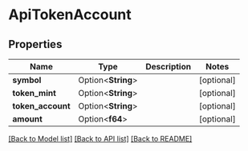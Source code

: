 # ApiTokenAccount

## Properties

Name | Type | Description | Notes
------------ | ------------- | ------------- | -------------
**symbol** | Option<**String**> |  | [optional]
**token_mint** | Option<**String**> |  | [optional]
**token_account** | Option<**String**> |  | [optional]
**amount** | Option<**f64**> |  | [optional]

[[Back to Model list]](../README.md#documentation-for-models) [[Back to API list]](../README.md#documentation-for-api-endpoints) [[Back to README]](../README.md)


